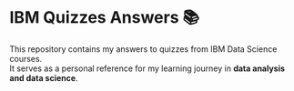 # IBM Quizzes Answers 📚  

This repository contains my answers to quizzes from IBM Data Science courses.  
It serves as a personal reference for my learning journey in **data analysis and data science**.  

